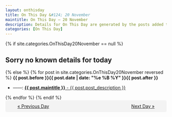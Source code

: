```yaml
---
layout: onthisday
title: On This Day &#124; 20 November
maintitle: On This Day — 20 November
description: Details for On This Day are generated by the posts added to the website so the content is subject to changes/updates over time.
categories: [On This Day]
---
```


{% if site.categories.OnThisDay20November == null %}
<h2>Sorry no known details for today</h2>
{% else %}
{% for post in site.categories.OnThisDay20November reversed %}
<strong>{{ post.before }}{{ post.date | date: "%e %B %Y" }}{{ post.after }}</strong>
<ul>
<li> ——: <a class="{{ post.class }}" href="{{ post.url }}"><strong>{{ post.maintitle }}</strong> - {{ post.post_description }}</a></li>
</ul>
{% endfor %}
{% endif %}
<br />
<div style="background-color: #f3f3f3; padding: 10px; border-radius: 5px; text-align: center; display: flex; justify-content: space-evenly;">
<a href="/onthisday/11/11-19">« Previous Day</a>
<span style="visibility:hidden;">[ Visit Leap Year February 29 ]</span>
<a href="/onthisday/11/11-21">Next Day »</a>
</div>
